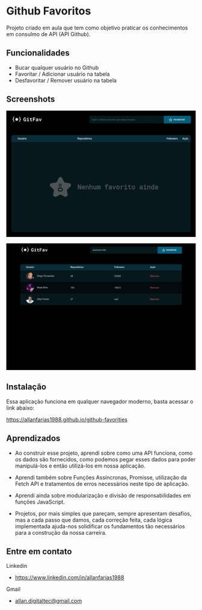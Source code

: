 
# Github Favoritos

Projeto criado em aula que tem como objetivo praticar os conhecimentos em consulmo de API (API Github).

## Funcionalidades

- Bucar qualquer usuário no Github
- Favoritar / Adicionar usuário na tabela
- Desfavoritar / Remover usuário na tabela

## Screenshots

![App Screenshot](https://github.com/allanfarias1988/github-favorities/blob/main/docs/screenshots/app-table-empty.png?raw=true)

![App Screenshot](https://github.com/allanfarias1988/github-favorities/blob/main/docs/screenshots/app-table-fill.png?raw=true)


## Instalação

Essa aplicação funciona em qualquer navegador moderno, basta acessar o link abaixo:

https://allanfarias1988.github.io/github-favorities
    
## Aprendizados

- Ao construir esse projeto, aprendi sobre como uma API funciona, como os dados são fornecidos, como podemos pegar esses dados para poder manipulá-los e então utilizá-los em nossa aplicação.

- Aprendi também sobre Funções Assíncronas, Promisse, utilização da Fetch API e tratamentos de erros necessários neste tipo de aplicação.

- Aprendi ainda sobre modularização e divisão de responsabilidades em funções JavaScript.

- Projetos, por mais simples que pareçam, sempre apresentam desafios, mas a cada passo que damos, cada correção feita, cada lógica implementada ajuda-nos solidificar os fundamentos tão necessários para a construção da nossa carreira.


## Entre em contato

Linkedin

- https://www.linkedin.com/in/allanfarias1988


Gmail

- allan.digitaltec@gmail.com

